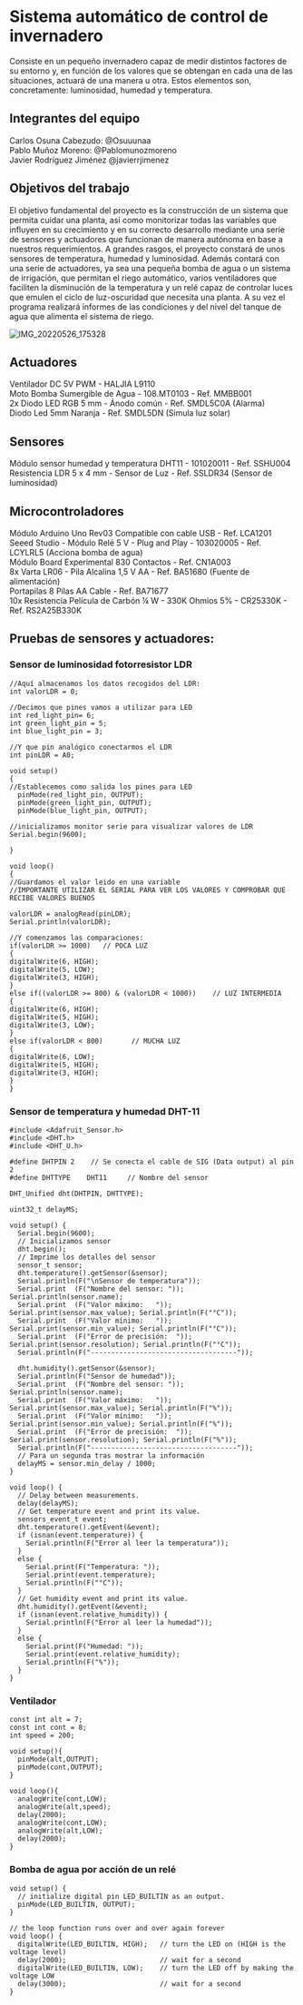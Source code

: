 # Sistema automático de control de invernadero

Consiste en un pequeño invernadero capaz de medir distintos factores de su entorno y, en función de los valores que se obtengan en cada una de las situaciones, actuará de una manera u otra. Estos elementos son, concretamente: luminosidad, humedad y temperatura.

## Integrantes del equipo

Carlos Osuna Cabezudo: @Osuuunaa
<br /> 	Pablo Muñoz Moreno: @Pablomunozmoreno
<br /> Javier Rodríguez Jiménez @javierrjimenez

## Objetivos del trabajo

El objetivo fundamental del proyecto es la construcción de un sistema que permita cuidar una planta, así como monitorizar todas las variables que influyen en su crecimiento y en su correcto desarrollo mediante una serie de sensores y actuadores que funcionan de manera autónoma en base a nuestros requerimientos. A grandes rasgos, el proyecto constará de unos sensores de temperatura, humedad y luminosidad. Además contará con una serie de actuadores, ya sea una pequeña bomba de agua o un sistema de irrigación, que permitan el riego automático, varios ventiladores que faciliten la disminución de la temperatura y un relé capaz de controlar luces que emulen el ciclo de luz-oscuridad que necesita una planta. A su vez el programa realizará informes de las condiciones y del nivel del tanque de agua que alimenta el sistema de riego.

![IMG_20220526_175328](https://user-images.githubusercontent.com/100867734/170655672-4b2f350a-daaa-4602-8ce3-773bea957702.jpg)


## Actuadores
Ventilador DC 5V PWM - HALJIA L9110
<br /> Moto Bomba Sumergible de Agua - 108.MT0103 - Ref. MMBB001
<br /> 2x Diodo LED RGB 5 mm - Ánodo común - Ref. SMDL5C0A   (Alarma)
<br /> Diodo Led 5mm Naranja - Ref. SMDL5DN (Simula luz solar)

## Sensores
Módulo sensor humedad y temperatura DHT11 - 101020011 - Ref. SSHU004
<br /> Resistencia LDR 5 x 4 mm - Sensor de Luz - Ref. SSLDR34  (Sensor de luminosidad)

## Microcontroladores
Módulo Arduino Uno Rev03 Compatible con cable USB - Ref. LCA1201
<br /> Seeed Studio - Módulo Relé 5 V - Plug and Play - 103020005 - Ref. LCYLRL5    (Acciona bomba de agua)
<br /> Módulo Board Experimental 830 Contactos - Ref. CN1A003
<br /> 8x Varta LR06 - Pila Alcalina 1,5 V AA - Ref. BA51680    (Fuente de alimentación)
<br /> Portapilas 8 Pilas AA Cable - Ref. BA71677
<br /> 10x Resistencia Película de Carbón ¼ W - 330K Ohmios 5% - CR25330K - Ref. RS2A25B330K

## Pruebas de sensores y actuadores:
### Sensor de luminosidad fotorresistor LDR
```
//Aquí almacenamos los datos recogidos del LDR:
int valorLDR = 0;

//Decimos que pines vamos a utilizar para LED
int red_light_pin= 6;
int green_light_pin = 5;
int blue_light_pin = 3;

//Y que pin analógico conectarmos el LDR
int pinLDR = A0;

void setup()
{
//Establecemos como salida los pines para LED
  pinMode(red_light_pin, OUTPUT);
  pinMode(green_light_pin, OUTPUT);
  pinMode(blue_light_pin, OUTPUT);

//inicializamos monitor serie para visualizar valores de LDR
Serial.begin(9600);

}

void loop()
{
//Guardamos el valor leido en una variable
//IMPORTANTE UTILIZAR EL SERIAL PARA VER LOS VALORES Y COMPROBAR QUE RECIBE VALORES BUENOS

valorLDR = analogRead(pinLDR);
Serial.println(valorLDR);

//Y comenzamos las comparaciones:
if(valorLDR >= 1000)   // POCA LUZ
{
digitalWrite(6, HIGH);
digitalWrite(5, LOW);
digitalWrite(3, HIGH);
}
else if((valorLDR >= 800) & (valorLDR < 1000))    // LUZ INTERMEDIA
{
digitalWrite(6, HIGH);
digitalWrite(5, HIGH);
digitalWrite(3, LOW);
}
else if(valorLDR < 800)       // MUCHA LUZ
{
digitalWrite(6, LOW);
digitalWrite(5, HIGH);
digitalWrite(3, HIGH);
}
}
```

### Sensor de temperatura y humedad DHT-11
```
#include <Adafruit_Sensor.h>
#include <DHT.h>
#include <DHT_U.h>

#define DHTPIN 2    // Se conecta el cable de SIG (Data output) al pin 2
#define DHTTYPE    DHT11     // Nombre del sensor

DHT_Unified dht(DHTPIN, DHTTYPE);

uint32_t delayMS;

void setup() {
  Serial.begin(9600);
  // Inicializamos sensor
  dht.begin();
  // Imprime los detalles del sensor
  sensor_t sensor;
  dht.temperature().getSensor(&sensor);
  Serial.println(F("\nSensor de temperatura"));
  Serial.print  (F("Nombre del sensor: ")); Serial.println(sensor.name);
  Serial.print  (F("Valor máximo:   ")); Serial.print(sensor.max_value); Serial.println(F("°C"));
  Serial.print  (F("Valor mínimo:   ")); Serial.print(sensor.min_value); Serial.println(F("°C"));
  Serial.print  (F("Error de precisión:  ")); Serial.print(sensor.resolution); Serial.println(F("°C"));
  Serial.println(F("------------------------------------"));

  dht.humidity().getSensor(&sensor);
  Serial.println(F("Sensor de humedad"));
  Serial.print  (F("Nombre del sensor: ")); Serial.println(sensor.name);
  Serial.print  (F("Valor máximo:   ")); Serial.print(sensor.max_value); Serial.println(F("%"));
  Serial.print  (F("Valor mínimo:   ")); Serial.print(sensor.min_value); Serial.println(F("%"));
  Serial.print  (F("Error de precisión:  ")); Serial.print(sensor.resolution); Serial.println(F("%"));
  Serial.println(F("------------------------------------"));
  // Para un segunda tras mostrar la información
  delayMS = sensor.min_delay / 1000;
}

void loop() {
  // Delay between measurements.
  delay(delayMS);
  // Get temperature event and print its value.
  sensors_event_t event;
  dht.temperature().getEvent(&event);
  if (isnan(event.temperature)) {
    Serial.println(F("Error al leer la temperatura"));
  }
  else {
    Serial.print(F("Temperatura: "));
    Serial.print(event.temperature);
    Serial.println(F("°C"));
  }
  // Get humidity event and print its value.
  dht.humidity().getEvent(&event);
  if (isnan(event.relative_humidity)) {
    Serial.println(F("Error al leer la humedad"));
  }
  else {
    Serial.print(F("Humedad: "));
    Serial.print(event.relative_humidity);
    Serial.println(F("%"));
  }
}
```
### Ventilador
```
const int alt = 7;
const int cont = 8;
int speed = 200;

void setup(){
  pinMode(alt,OUTPUT);
  pinMode(cont,OUTPUT);
}

void loop(){
  analogWrite(cont,LOW);
  analogWrite(alt,speed);
  delay(2000);
  analogWrite(cont,LOW);
  analogWrite(alt,LOW);
  delay(2000);
}
```
### Bomba de agua por acción de un relé
```
void setup() {
  // initialize digital pin LED_BUILTIN as an output.
  pinMode(LED_BUILTIN, OUTPUT);
}

// the loop function runs over and over again forever
void loop() {
  digitalWrite(LED_BUILTIN, HIGH);   // turn the LED on (HIGH is the voltage level)
  delay(2000);                       // wait for a second
  digitalWrite(LED_BUILTIN, LOW);    // turn the LED off by making the voltage LOW
  delay(3000);                       // wait for a second
}
```
